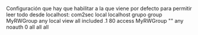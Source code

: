 Configuración que hay que habilitar a la que viene por defecto para permitir leer todo desde localhost:
com2sec local     localhost       grupo
group MyRWGroup  any        local
view all    included  .1                               80
access MyRWGroup ""      any       noauth    0      all    all    all

